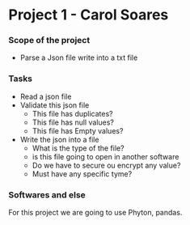 # Project 1 - Carol Soares

### Scope of the project
 - Parse a Json file write into a txt file

### Tasks
- Read a json file 
- Validate this json file 
  - This file has duplicates?
  - This file has null values?
  - This file has Empty values?
- Write the json into a file 
  - What is the type of the file?
  - is this file going to open in another software
  - Do we have to secure ou encrypt any value?
  - Must have any specific tyme?

### Softwares and else
For this project we are going to use Phyton, pandas.